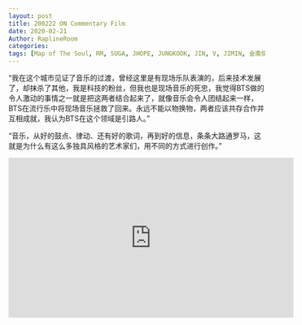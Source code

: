 ```yaml
---
layout: post
title: 200222 ON Commentary Film
date: 2020-02-21
Author: RaplineRoom
categories: 
tags: [Map of The Soul, RM, SUGA, JHOPE, JUNGKOOK, JIN, V, JIMIN, 金南俊, 闵玧其, 郑号锡, 金硕珍, 朴智旻, 金泰亨, 田柾国, 新闻, 7, Interviews, 采访]
---
```




“我在这个城市见证了音乐的过渡，曾经这里是有现场乐队表演的，后来技术发展了，却抹杀了其他，我是科技的粉丝，但我也是现场音乐的死忠，我觉得BTS做的令人激动的事情之一就是把这两者结合起来了，就像音乐会令人团结起来一样，BTS在流行乐中将现场音乐拯救了回来。永远不能以物换物，两者应该共存合作并互相成就，我认为BTS在这个领域是引路人。”

“音乐，从好的鼓点、律动、还有好的歌词，再到好的信息，条条大路通罗马，这就是为什么有这么多独具风格的艺术家们，用不同的方式进行创作。”

<iframe width="560" height="315" src="https://www.youtube.com/embed/npfs6afvIhk" frameborder="0" allow="accelerometer; autoplay; encrypted-media; gyroscope; picture-in-picture" allowfullscreen></iframe>